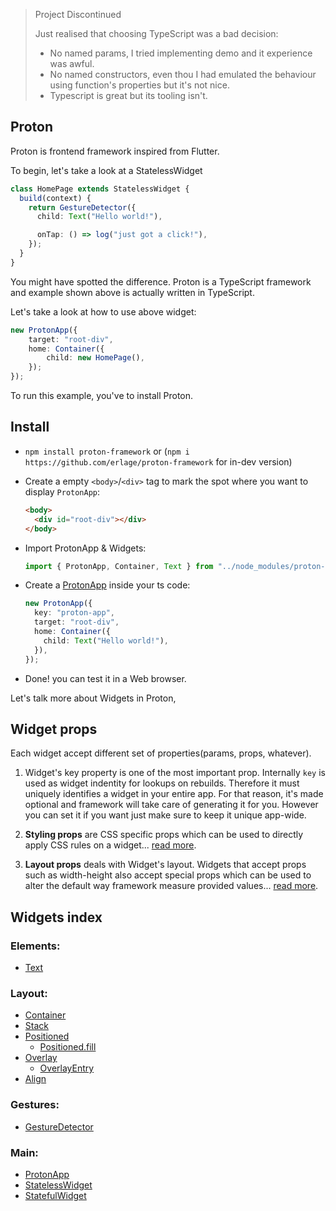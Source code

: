 >  Project Discontinued
> 
> Just realised that choosing TypeScript was a bad decision:
>   - No named params, I tried implementing demo and it experience was awful.
>   - No named constructors, even thou I had emulated the behaviour using function's properties but it's not nice. 
>   - Typescript is great but its tooling isn't.

## Proton

Proton is frontend framework inspired from Flutter.

To begin, let's take a look at a StatelessWidget

```typescript
class HomePage extends StatelessWidget {
  build(context) {
    return GestureDetector({
      child: Text("Hello world!"),

      onTap: () => log("just got a click!"),
    });
  }
}
```

You might have spotted the difference. Proton is a TypeScript framework and example shown above is actually written in TypeScript.

Let's take a look at how to use above widget:

```typescript
new ProtonApp({
    target: "root-div",
    home: Container({
        child: new HomePage(),
    });
});
```

To run this example, you've to install Proton.

## Install

- `npm install proton-framework` or (`npm i https://github.com/erlage/proton-framework` for in-dev version)

- Create a empty `<body>`/`<div>` tag to mark the spot where you want to display `ProtonApp`:

  ```html
  <body>
    <div id="root-div"></div>
  </body>
  ```

- Import ProtonApp & Widgets:

  ```typescript
  import { ProtonApp, Container, Text } from "../node_modules/proton-framework/dist/proton.js";
  ```

- Create a [ProtonApp](https://github.com/erlage/proton-framework/blob/main/src/proton/widgets/main/proton_app.ts) inside your ts code:

  ```typescript
  new ProtonApp({
    key: "proton-app",
    target: "root-div",
    home: Container({
      child: Text("Hello world!"),
    }),
  });
  ```

- Done! you can test it in a Web browser.

Let's talk more about Widgets in Proton,

## Widget props

Each widget accept different set of properties(params, props, whatever).

1. Widget's key property is one of the most important prop. Internally `key` is used as widget indentity for lookups on rebuilds. Therefore it must uniquely identifies a widget in your entire app. For that reason, it's made optional and framework will take care of generating it for you. However you can set it if you want just make sure to keep it unique app-wide.

2. **Styling props** are CSS specific props which can be used to directly apply CSS rules on a widget... [read more](https://github.com/erlage/proton-framework/blob/main/doc/props/styling_props.md).

3. **Layout props** deals with Widget's layout. Widgets that accept props such as width-height also accept special props which can be used to alter the default way framework measure provided values... [read more](https://github.com/erlage/proton-framework/blob/main/doc/props/layout_props.md).

## Widgets index

### Elements:

- [Text](https://github.com/erlage/proton-framework/blob/main/doc/widget/elements/text.md)

### Layout:

- [Container](https://github.com/erlage/proton-framework/blob/main/doc/widget/layout/container.md)
- [Stack](https://github.com/erlage/proton-framework/blob/main/doc/widget/layout/stack.md)
- [Positioned](https://github.com/erlage/proton-framework/blob/main/doc/widget/layout/positioned.md)
  - [Positioned.fill](https://github.com/erlage/proton-framework/blob/main/doc/widget/layout/positioned.fill.md)
- [Overlay](https://github.com/erlage/proton-framework/blob/main/doc/widget/layout/overlay.md)
  - [OverlayEntry](https://github.com/erlage/proton-framework/blob/main/doc/widget/layout/overlay.md)
- [Align](https://github.com/erlage/proton-framework/blob/main/doc/widget/layout/align.md)

### Gestures:

- [GestureDetector](https://github.com/erlage/proton-framework/blob/main/doc/widget/gestures/gesture_detector.md)

### Main:

- [ProtonApp](https://github.com/erlage/proton-framework/blob/main/doc/widget/main/proton_app.md)
- [StatelessWidget](https://github.com/erlage/proton-framework/blob/main/doc/widget/main/stateless_widget.md)
- [StatefulWidget](https://github.com/erlage/proton-framework/blob/main/doc/widget/main/stateful_widget.md)
